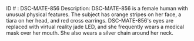 ID # : DSC-MATE-856
Description: DSC-MATE-856 is a female human with unusual physical features. The subject has orange stripes on her face, a tiara on her head, and red cross earrings. DSC-MATE-856's eyes are replaced with virtual reality jade LED, and she frequently wears a medical mask over her mouth. She also wears a silver chain around her neck.